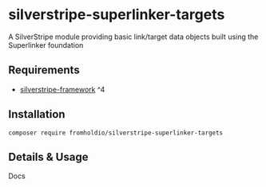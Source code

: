 # silverstripe-superlinker-targets

A SilverStripe module providing basic link/target data objects built using the Superlinker foundation

## Requirements

* [silverstripe-framework](https://github.com/silverstripe/silverstripe-framework) ^4

## Installation

`composer require fromholdio/silverstripe-superlinker-targets`

## Details & Usage

Docs
